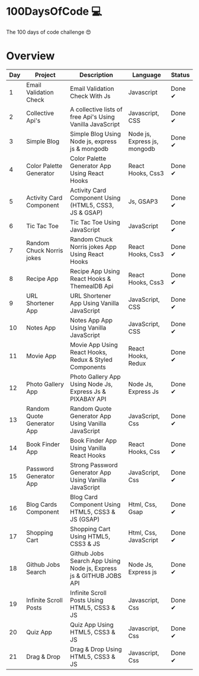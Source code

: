# 100DaysOfCode 💻

The 100 days of code challenge 😍

# Overview

| Day | Project                    | Description                                                        | Language                     | Status |
| --- | -------------------------- | ------------------------------------------------------------------ | ---------------------------- | ------ |
| 1   | Email Validation Check     | Email Validation Check With Js                                     | Javascript                   | Done ✔ |
| 2   | Collective Api's           | A collective lists of free Api's Using Vanilla JavaScript          | Javascript, CSS              | Done ✔ |
| 3   | Simple Blog                | Simple Blog Using Node js, express js & mongodb                    | Node js, Express js, mongodb | Done ✔ |
| 4   | Color Palette Generator    | Color Palette Generator App Using React Hooks                      | React Hooks, Css3            | Done ✔ |
| 5   | Activity Card Component    | Activity Card Component Using (HTML5, CSS3, JS & GSAP)             | Js, GSAP3                    | Done ✔ |
| 6   | Tic Tac Toe                | Tic Tac Toe Using JavaScript                                       | JavaScript                   | Done ✔ |
| 7   | Random Chuck Norris jokes  | Random Chuck Norris jokes App Using React Hooks                    | React Hooks, Css3            | Done ✔ |
| 8   | Recipe App                 | Recipe App Using React Hooks & ThemealDB Api                       | React Hooks, Css3            | Done ✔ |
| 9   | URL Shortener App          | URL Shortener App Using Vanilla JavaScript                         | JavaScript, CSS              | Done ✔ |
| 10  | Notes App                  | Notes App App Using Vanilla JavaScript                             | JavaScript, CSS              | Done ✔ |
| 11  | Movie App                  | Movie App Using React Hooks, Redux & Styled Components             | React Hooks, Redux           | Done ✔ |
| 12  | Photo Gallery App          | Photo Gallery App Using Node Js, Express Js & PIXABAY API          | Node Js, Express Js          | Done ✔ |
| 13  | Random Quote Generator App | Random Quote Generator App Using Vanilla JavaScript                | JavaScript, Css              | Done ✔ |
| 14  | Book Finder App            | Book Finder App Using Vanilla React Hooks                          | React Hooks, Css             | Done ✔ |
| 15  | Password Generator App     | Strong Password Generator App Using Vanilla JavaScript             | JavaScript, Css              | Done ✔ |
| 16  | Blog Cards Component       | Blog Card Component Using HTML5, CSS3 & JS (GSAP)                  | Html, Css, Gsap              | Done ✔ |
| 17  | Shopping Cart              | Shopping Cart Using HTML5, CSS3 & JS                               | Html, Css, JavaScript        | Done ✔ |
| 18  | Github Jobs Search         | Github Jobs Search App Using Node js, Express js & GITHUB JOBS API | Node Js, Express js          | Done ✔ |
| 19  | Infinite Scroll Posts      | Infinite Scroll Posts Using HTML5, CSS3 & JS                       | Javascript, Css              | Done ✔ |
| 20  | Quiz App                   | Quiz App Using HTML5, CSS3 & JS                                    | Javascript, Css              | Done ✔ |
| 21  | Drag & Drop                | Drag & Drop Using HTML5, CSS3 & JS                                 | Javascript, Css              | Done ✔ |
